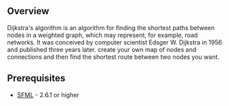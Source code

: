 ## Overview

Dijkstra's algorithm is an algorithm for finding the shortest paths between nodes in a weighted graph, which may represent, for example, road networks. It was conceived by computer scientist Edsger W. Dijkstra in 1956 and published three years later. create your own map of nodes and connections and then find the shortest route between two nodes you want.

## Prerequisites

- [SFML](https://www.sfml-dev.org) - 2.6.1 or higher
